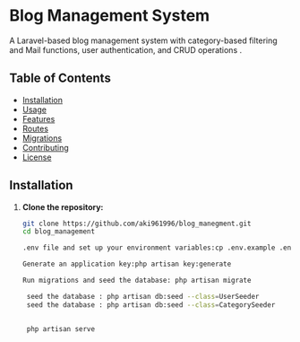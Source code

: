 # Blog Management System

A Laravel-based blog management system with category-based filtering and Mail functions, user authentication, and CRUD operations .

## Table of Contents

- [Installation](#installation)
- [Usage](#usage)
- [Features](#features)
- [Routes](#routes)
- [Migrations](#migrations)
- [Contributing](#contributing)
- [License](#license)

## Installation

1. **Clone the repository:**

   ```sh
   git clone https://github.com/aki961996/blog_manegment.git
   cd blog_management

   .env file and set up your environment variables:cp .env.example .env

   Generate an application key:php artisan key:generate
   
   Run migrations and seed the database: php artisan migrate

    seed the database : php artisan db:seed --class=UserSeeder
    seed the database : php artisan db:seed --class=CategorySeeder


    php artisan serve

   
